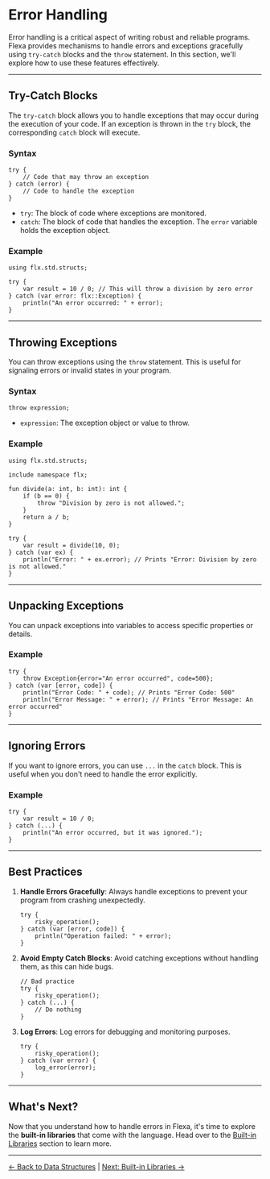 # Error Handling

Error handling is a critical aspect of writing robust and reliable programs. Flexa provides mechanisms to handle errors and exceptions gracefully using `try-catch` blocks and the `throw` statement. In this section, we'll explore how to use these features effectively.

---

## Try-Catch Blocks

The `try-catch` block allows you to handle exceptions that may occur during the execution of your code. If an exception is thrown in the `try` block, the corresponding `catch` block will execute.

### Syntax
```flexa
try {
    // Code that may throw an exception
} catch (error) {
    // Code to handle the exception
}
```

- `try`: The block of code where exceptions are monitored.
- `catch`: The block of code that handles the exception. The `error` variable holds the exception object.

### Example
```flexa
using flx.std.structs;

try {
    var result = 10 / 0; // This will throw a division by zero error
} catch (var error: flx::Exception) {
    println("An error occurred: " + error);
}
```

---

## Throwing Exceptions

You can throw exceptions using the `throw` statement. This is useful for signaling errors or invalid states in your program.

### Syntax
```flexa
throw expression;
```

- `expression`: The exception object or value to throw.

### Example
```flexa
using flx.std.structs;

include namespace flx;

fun divide(a: int, b: int): int {
    if (b == 0) {
        throw "Division by zero is not allowed.";
    }
    return a / b;
}

try {
    var result = divide(10, 0);
} catch (var ex) {
    println("Error: " + ex.error); // Prints "Error: Division by zero is not allowed."
}
```

---

## Unpacking Exceptions

You can unpack exceptions into variables to access specific properties or details.

### Example
```flexa
try {
    throw Exception{error="An error occurred", code=500};
} catch (var [error, code]) {
    println("Error Code: " + code); // Prints "Error Code: 500"
    println("Error Message: " + error); // Prints "Error Message: An error occurred"
}
```

---

## Ignoring Errors

If you want to ignore errors, you can use `...` in the `catch` block. This is useful when you don't need to handle the error explicitly.

### Example
```flexa
try {
    var result = 10 / 0;
} catch (...) {
    println("An error occurred, but it was ignored.");
}
```

---

## Best Practices

1. **Handle Errors Gracefully**: Always handle exceptions to prevent your program from crashing unexpectedly.
   ```flexa
   try {
       risky_operation();
   } catch (var [error, code]) {
       println("Operation failed: " + error);
   }
   ```

2. **Avoid Empty Catch Blocks**: Avoid catching exceptions without handling them, as this can hide bugs.
   ```flexa
   // Bad practice
   try {
       risky_operation();
   } catch (...) {
       // Do nothing
   }
   ```

3. **Log Errors**: Log errors for debugging and monitoring purposes.
   ```flexa
   try {
       risky_operation();
   } catch (var error) {
       log_error(error);
   }
   ```

---

## What's Next?

Now that you understand how to handle errors in Flexa, it's time to explore the **built-in libraries** that come with the language. Head over to the [Built-in Libraries](built-in-libraries) section to learn more.

---

[← Back to Data Structures](data-structures) | [Next: Built-in Libraries →](built-in-libraries)
